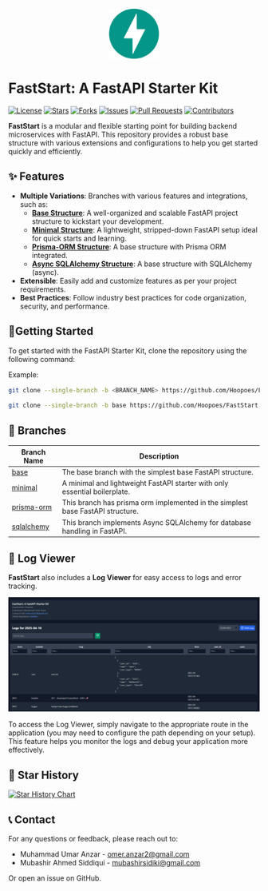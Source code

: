 <p align="center" width="100%">
  <img src="images/fastapi.svg" alt="fastapi-logo" width="100">
</p>





# FastStart: A FastAPI Starter Kit
[![License](https://img.shields.io/github/license/Hoopoes/FastStart?style=flat-square&labelColor=343b41)](https://github.com/Hoopoes/FastStart/blob/main/LICENSE)
[![Stars](https://img.shields.io/github/stars/Hoopoes/FastStart?style=flat-square&labelColor=343b41)](https://github.com/Hoopoes/FastStart/stargazers)
[![Forks](https://img.shields.io/github/forks/Hoopoes/FastStart?style=flat-square&labelColor=343b41)](https://github.com/Hoopoes/FastStart/network/members)
[![Issues](https://img.shields.io/github/issues/Hoopoes/FastStart?style=flat-square&labelColor=343b41)](https://github.com/Hoopoes/FastStart/issues)
[![Pull Requests](https://img.shields.io/github/issues-pr/Hoopoes/FastStart?style=flat-square&labelColor=343b41)](https://github.com/Hoopoes/FastStart/pulls)
[![Contributors](https://img.shields.io/github/contributors/Hoopoes/FastStart?style=flat-square&labelColor=343b41)](https://github.com/Hoopoes/FastStart/graphs/contributors)


**FastStart** is a modular and flexible starting point for building backend microservices with FastAPI. This repository provides a robust base structure with various extensions and configurations to help you get started quickly and efficiently.

## ✨ Features

- **Multiple Variations**: Branches with various features and integrations, such as:
  - [**Base Structure**](https://github.com/Hoopoes/FastStart/tree/base): A well-organized and scalable FastAPI project structure to kickstart your development.
  - [**Minimal Structure**](https://github.com/Hoopoes/FastStart/tree/minimal): A lightweight, stripped-down FastAPI setup ideal for quick starts and learning.
  - [**Prisma-ORM Structure**](https://github.com/Hoopoes/FastStart/tree/prisma-orm): A base structure with Prisma ORM integrated.
  - [**Async SQLAlchemy Structure**](https://github.com/Hoopoes/FastStart/tree/sqlalchemy): A base structure with SQLAlchemy (async).
- **Extensible**: Easily add and customize features as per your project requirements.
- **Best Practices**: Follow industry best practices for code organization, security, and performance.

## 🚀Getting Started

To get started with the FastAPI Starter Kit, clone the repository using the following command:

Example:
```bash
git clone --single-branch -b <BRANCH_NAME> https://github.com/Hoopoes/FastStart.git
```

```bash
git clone --single-branch -b base https://github.com/Hoopoes/FastStart.git
```

## 🌱 Branches

| Branch Name                                                        | Description                                                                    |
|--------------------------------------------------------------------|--------------------------------------------------------------------------------|
| [base](https://github.com/Hoopoes/FastStart/tree/base)             | The base branch with the simplest base FastAPI structure.                      |
| [minimal](https://github.com/Hoopoes/FastStart/tree/minimal)       | A minimal and lightweight FastAPI starter with only essential boilerplate.     |
| [prisma-orm](https://github.com/Hoopoes/FastStart/tree/prisma-orm) | This branch has prisma orm implemented in the simplest base FastAPI structure. |
| [sqlalchemy](https://github.com/Hoopoes/FastStart/tree/sqlalchemy) | This branch implements Async SQLAlchemy for database handling in FastAPI.      |

## 📂 Log Viewer

**FastStart** also includes a **Log Viewer** for easy access to logs and error tracking.

![Logger Viewer](images/log_viewer.png)

To access the Log Viewer, simply navigate to the appropriate route in the application (you may need to configure the path depending on your setup). This feature helps you monitor the logs and debug your application more effectively.

## 🌟 Star History

[![Star History Chart](https://api.star-history.com/svg?repos=Hoopoes/FastStart&type=Timeline)](https://star-history.com/#Hoopoes/FastStart&Timeline)

## 📞 Contact

For any questions or feedback, please reach out to:
- Muhammad Umar Anzar - omer.anzar2@gmail.com
- Mubashir Ahmed Siddiqui - mubashirsidiki@gmail.com

Or open an issue on GitHub.
